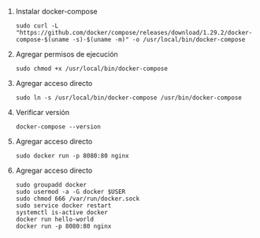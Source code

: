 1. Instalar docker-compose
    ```console
    sudo curl -L "https://github.com/docker/compose/releases/download/1.29.2/docker-compose-$(uname -s)-$(uname -m)" -o /usr/local/bin/docker-compose
    ```

1. Agregar permisos de ejecución
    ```console
    sudo chmod +x /usr/local/bin/docker-compose
    ```

1. Agregar acceso directo
    ```console
    sudo ln -s /usr/local/bin/docker-compose /usr/bin/docker-compose
    ```
1. Verificar versión
    ```console
    docker-compose --version
    ```

1. Agregar acceso directo
    ```console
    sudo docker run -p 8080:80 nginx
    ```
    
1. Agregar acceso directo
    ```console
    sudo groupadd docker
    sudo usermod -a -G docker $USER
    sudo chmod 666 /var/run/docker.sock
    sudo service docker restart
    systemctl is-active docker
    docker run hello-world
    docker run -p 8080:80 nginx
    ```

